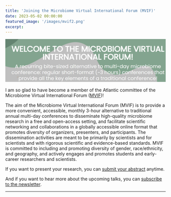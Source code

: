 ```yaml
---
title: 'Joining the Microbiome Virtual International Forum (MVIF)'
date: 2023-05-02 00:00:00
featured_image: '/images/mvif2.png'
excerpt: 
---
```


![](/images/mvif.png)

I am so glad to have become a member of the Atlantic committee of the Microbiome Virtual International Forum ([MVIF](https://www.microbiome-vif.org/en-US/-/info/about-us))!

The aim of the Microbiome Virtual International Forum (MVIF) is to provide a more convenient, accessible, monthly 3-hour alternative to traditional annual multi-day conferences to disseminate high-quality microbiome research in a free and open-access setting, and facilitate scientific networking and collaborations in a globally accessible online format that  promotes diversity of organizers, presenters, and participants. The dissemination activities are meant to be primarily by scientists and for scientists and with rigorous scientific and evidence-based standards. MVIF is committed to including and promoting diversity of gender, race/ethnicity, and geography, and actively engages and promotes students and early-career researchers and scientists.

If you want to present your research, you can [submit your abstract](https://www.microbiome-vif.org/en-US/-/info/how-to-submit-an-abstract) anytime. 

And if you want to hear more about the upcoming talks, you can [subscribe to the newsletter](https://stats.sender.net/forms/aQOGld/view). 

---
